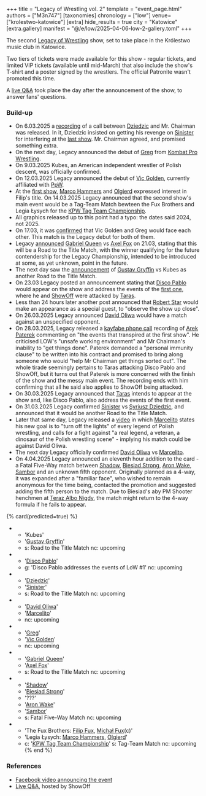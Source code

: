 +++
title = "Legacy of Wrestling vol. 2"
template = "event_page.html"
authors = ["M3n747"]
[taxonomies]
chronology = ["low"]
venue=["krolestwo-katowice"]
[extra]
hide_results = true
city = "Katowice"
[extra.gallery]
manifest = "@/e/low/2025-04-06-low-2-gallery.toml"
+++

The second [Legacy of Wrestling](@/o/low.md) show, set to take place in the Królestwo music club in Katowice.

Two tiers of tickets were made available for this show - regular tickets, and limited VIP tickets (available until mid-March) that also include the show's T-shirt and a poster signed by the wrestlers. The official Patronite wasn't promoted this time.

A [live Q&A][live-qa-3] took place the day after the announcement of the show, to answer fans' questions.

### Build-up

* On 6.03.2025 a [recording][rozmowa] of a call between [Dziedzic](@/w/dziedzic.md) and Mr. Chairman was released. In it, Dziedzic insisted on getting his revenge on [Sinister](@/w/sinister.md) for interfering at the [last show](@/e/low/2024-12-01-low-1.md). Mr. Chairman agreed, and promised something extra.
* On the next day, Legacy announced the debut of [Greg](@/w/greg.md) from [Kombat Pro Wrestling](@/o/kpw.md).
* On 9.03.2025 Kubes, an American independent wrestler of Polish descent, was officially confirmed.
* On 12.03.2025 Legacy announced the debut of [Vic Golden](@/w/vic-golden.md), currently affiliated with [PpW](@/o/ppw.md).
* At the [first show](@/e/low/2024-12-01-low-1.md), [Marco Hammers](@/w/marco-hammers.md) and [Olgierd](@/w/olgierd.md) expressed interest in Filip's title. On 14.03.2025 Legacy announced that the second show's main event would be a Tag-Team Match bewteen the Fux Brothers and Legia Łysych for the [KPW Tag Team Championship](@/c/kpw-tag-team-championship.md).
* All graphics released up to this point had a typo: the dates said 2024, not 2025.
* On 17.03, it was [confirmed][greg-v-golden] that Vic Golden and Greg would face each other. This match is the Legacy debut for both of them.
* Legacy [announced][title-road-1] [Gabriel Queen](@/w/gabriel-queen.md) vs [Axel Fox](@/w/axel-fox.md) on 21.03, stating that this will be a Road to the Title Match, with the winner qualifying for the future contendership for the Legacy Championship, intended to be introduced at some, as yet unknown, point in the future.
* The next day saw the [announcement][title-road-2] of [Gustav Gryffin](@/w/gustav-gryffin.md) vs Kubes as another Road to the Title Match.
* On 23.03 Legacy posted an announcement stating that [Disco Pablo](@/w/disco-pablo.md) would appear on the show and address the events of the [first one](@/e/low/2024-12-01-low-1.md), where he and [ShowOff](@/w/piotr-malecki.md) were attacked by [Taras](@/w/taras.md).
* Less than 24 hours later another post announced that [Robert Star](@/w/robert-star.md) would make an appearance as a special guest, to "observe the show up close".
* On 26.03.2025 Legacy announced [David Oliwa](@/w/david-oliwa.md) would have a match against an unspecified opponent.
* On 28.03.2025, Legacy released a [kayfabe phone call][phone-call] recording of [Arek Paterek](@/w/arek-paterek.md) commenting on "the events that transpired at the first show". He criticised LOW's "unsafe working environment" and Mr Chairman's inability to "get things done". Paterek demanded a "personal immunity clause" to be written into his contract and promised to bring along someone who would "help Mr Chairman get things sorted out". The whole tirade seemingly pertains to Taras attacking Disco Pablo and ShowOff, but it turns out that Paterek is more concerned with the finish of the show and the messy main event. The recording ends with him confirming that all he said also applies to ShowOff being attacked.
* On 30.03.2025 Legacy announced that [Taras](@/w/taras.md) intends to appear at the show and, like Disco Pablo, also address the events of the first event.
* On 31.03.2025 Legacy confirmed [Sinister](@/w/sinister.md) vs [Syriusz Dziedzic](@/w/dziedzic.md), and announced that it would be another Road to the Title Match.
* Later that same day, Legacy released a [video][marceli-dinozaur] in which [Marcelito](@/w/marcelito.md) states his new goal is to "turn off the lights" of every legend of Polish wrestling, and calls for a fight against "a real legend, a veteran, a dinosaur of the Polish wrestling scene" - implying his match could be against David Oliwa.
* The next day Legacy officially confirmed [David Oliwa](@/w/david-oliwa.md) vs [Marcelito](@/w/marcelito.md).
* On 4.04.2025 Legacy announced an eleventh hour addition to the card - a Fatal Five-Way match between [Shadow](@/w/shadow.md), [Biesiad Strong](@/w/biesiad.md), [Aron Wake](@/w/aron-wake.md), [Sambor](@/w/sambor.md) and an unknown fifth opponent. Originally planned as a 4-way, it was expanded after a "familiar face", who wished to remain anonymous for the time being, contacted the promotion and suggested adding the fifth person to the match. Due to Biesiad's aby PM Shooter henchmen at [Teraz Albo Nigdy](@/e/ppw/2025-03-15-ppw-teraz-albo-nigdy.md), the match might return to the 4-way formula if he fails to appear.

{% card(predicted=true) %}
- - 'Kubes'
  - '[Gustav Gryffin](@/w/gustav-gryffin.md)'
  - s: Road to the Title Match
    nc: upcoming
- - '[Disco Pablo](@/w/disco-pablo.md)'
  - g: 'Disco Pablo addresses the events of LoW #1'
    nc: upcoming
- - '[Dziedzic](@/w/dziedzic.md)'
  - '[Sinister](@/w/sinister.md)'
  - s: Road to the Title Match
    nc: upcoming
- - '[David Oliwa](@/w/david-oliwa.md)'
  - '[Marcelito](@/w/marcelito.md)'
  - nc: upcoming 
- - '[Greg](@/w/greg.md)'
  - '[Vic Golden](@/w/vic-golden.md)'
  - nc: upcoming
- - '[Gabriel Queen](@/w/gabriel-queen.md)'
  - '[Axel Fox](@/w/axel-fox.md)'
  - s: Road to the Title Match
    nc: upcoming
- - '[Shadow](@/w/shadow.md)'
  - '[Biesiad Strong](@/w/biesiad.md)'
  - '???'
  - '[Aron Wake](@/w/aron-wake.md)'
  - '[Sambor](@/w/sambor.md)'
  - s: Fatal Five-Way Match
    nc: upcoming
- - 'The Fux Brothers: [Filip Fux](@/w/filip-fux.md), [Michał Fux](@/w/michal-fux.md)(c)'
  - 'Legia Łysych: [Marco Hammers](@/w/marco-hammers.md), [Olgierd](@/w/olgierd.md)'
  - c: '[KPW Tag Team Championship](@/c/kpw-tag-team-championship.md)'
    s: Tag-Team Match
    nc: upcoming
{% end %}

### References

* [Facebook video announcing the event](https://www.facebook.com/watch/?v=560125297045765)
* [Live Q&A][live-qa-3], hosted by ShowOff

[live-qa-3]:https://www.youtube.com/watch?v=4urhjLJHEtA
[rozmowa]:https://www.facebook.com/watch/?v=1004924034865128
[greg-v-golden]: https://www.facebook.com/photo?fbid=122141957324468820&set=a.122111536832468820
[title-road-1]: https://www.facebook.com/photo/?fbid=122142553118468820&set=a.122111536832468820
[title-road-2]: https://www.facebook.com/photo/?fbid=122142729932468820&set=a.122111536832468820
[phone-call]: https://www.facebook.com/legacyofwrestlingpl/videos/2135651550198592
[marceli-dinozaur]: https://www.facebook.com/watch/?v=1224157879371367

